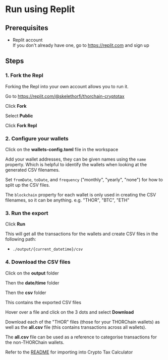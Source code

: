 # Run using Replit

## Prerequisites

- Replit account<br>
  If you don't already have one, go to https://replit.com and sign up

## Steps

### 1. Fork the Repl

Forking the Repl into your own account allows you to run it.

Go to https://replit.com/@skelethorfi/thorchain-cryptotax

Click **Fork**

Select **Public**

Click **Fork Repl**

### 2. Configure your wallets

Click on the **wallets-config.toml** file in the workspace

Add your wallet addresses, they can be given names using the `name` property.
Which is helpful to identify the wallets when looking at the generated CSV filenames.

Set `fromDate`, `toDate`, and `frequency` ("monthly", "yearly", "none") for how to split up the CSV files.

The `blockchain` property for each wallet is only used in creating the CSV filenames, so it can be anything.
e.g. "THOR", "BTC", "ETH"

### 3. Run the export

Click **Run**

This will get all the transactions for the wallets and create CSV files in the following path:

- `./output/{current_datetime}/csv`

### 4. Download the CSV files

Click on the **output** folder

Then the **date/time** folder

Then the **csv** folder

This contains the exported CSV files

Hover over a file and click on the 3 dots and select **Download**

Download each of the "THOR" files (those for your THORChain wallets) as well as the
**all.csv** file (this contains transactions across all wallets).

The **all.csv** file can be used as a reference to categorise transactions for the non-THORChain wallets.

Refer to the [README](../README.md) for importing into Crypto Tax Calculator
